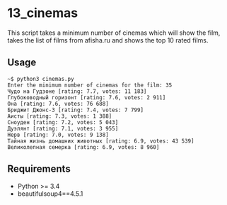 13_cinemas
==========

This script takes a minimum number of cinemas which will show the film,
takes the list of films from afisha.ru and shows the top 10 rated films.

Usage
-----

```
~$ python3 cinemas.py 
Enter the minimum number of cinemas for the film: 35
Чудо на Гудзоне [rating: 7.7, votes: 11 183]
Глубоководный горизонт [rating: 7.6, votes: 2 911]
Она [rating: 7.6, votes: 76 688]
Бриджит Джонс-3 [rating: 7.4, votes: 7 799]
Аисты [rating: 7.3, votes: 1 388]
Сноуден [rating: 7.2, votes: 5 043]
Дуэлянт [rating: 7.1, votes: 3 955]
Нерв [rating: 7.0, votes: 9 138]
Тайная жизнь домашних животных [rating: 6.9, votes: 43 539]
Великолепная семерка [rating: 6.9, votes: 8 960]
```

Requirements
------------

- Python >= 3.4
- beautifulsoup4==4.5.1
